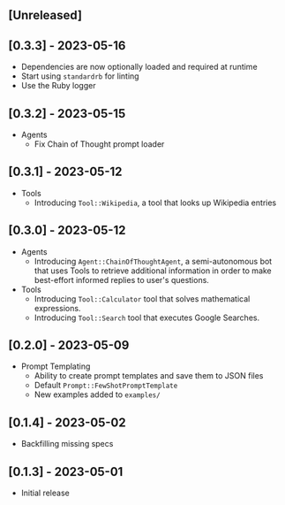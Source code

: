 ## [Unreleased]

## [0.3.3] - 2023-05-16
- Dependencies are now optionally loaded and required at runtime
- Start using `standardrb` for linting
- Use the Ruby logger

## [0.3.2] - 2023-05-15
- Agents
  - Fix Chain of Thought prompt loader

## [0.3.1] - 2023-05-12
- Tools
  - Introducing `Tool::Wikipedia`, a tool that looks up Wikipedia entries

## [0.3.0] - 2023-05-12

- Agents
  - Introducing `Agent::ChainOfThoughtAgent`, a semi-autonomous bot that uses Tools to retrieve additional information in order to make best-effort informed replies to user's questions.
- Tools
  - Introducing `Tool::Calculator` tool that solves mathematical expressions.
  - Introducing `Tool::Search` tool that executes Google Searches.

## [0.2.0] - 2023-05-09

- Prompt Templating
  - Ability to create prompt templates and save them to JSON files
  - Default `Prompt::FewShotPromptTemplate`
  - New examples added to `examples/`

## [0.1.4] - 2023-05-02

- Backfilling missing specs

## [0.1.3] - 2023-05-01

- Initial release
